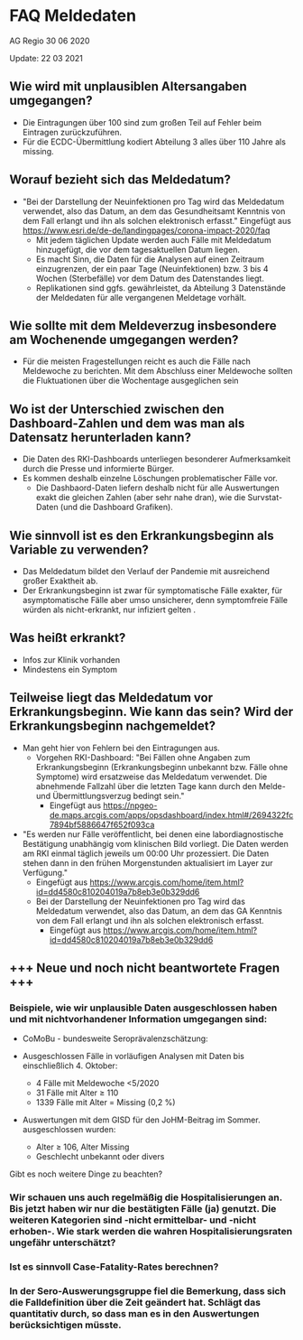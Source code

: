 FAQ Meldedaten 
================
AG Regio
30 06 2020

Update: 22 03 2021

## Wie wird mit unplausiblen Altersangaben umgegangen?
  * Die Eintragungen über 100 sind zum großen Teil auf Fehler beim Eintragen zurückzuführen.
  * Für die ECDC-Übermittlung kodiert Abteilung 3 alles über 110 Jahre als missing.
  	
## Worauf bezieht sich das Meldedatum?
  * "Bei der Darstellung der Neuinfektionen pro Tag wird das Meldedatum verwendet, also das Datum, an dem das Gesundheitsamt Kenntnis von dem Fall erlangt und ihn als solchen elektronisch erfasst." Eingefügt aus <https://www.esri.de/de-de/landingpages/corona-impact-2020/faq> 
	* Mit jedem täglichen Update werden auch Fälle mit Meldedatum hinzugefügt, die vor dem tagesaktuellen Datum liegen. 
	* Es macht Sinn, die Daten für die Analysen auf einen Zeitraum einzugrenzen, der ein paar Tage (Neuinfektionen) bzw. 3 bis 4 Wochen (Sterbefälle) vor dem Datum des Datenstandes liegt.
	* Replikationen sind ggfs. gewährleistet, da Abteilung 3 Datenstände der Meldedaten für alle vergangenen Meldetage vorhält. 

		
## Wie sollte mit dem Meldeverzug insbesondere am Wochenende umgegangen werden?
  * Für die meisten Fragestellungen reicht es auch die Fälle nach Meldewoche zu berichten. 
	Mit dem Abschluss einer Meldewoche sollten die Fluktuationen über die Wochentage ausgeglichen sein
	
## Wo ist der Unterschied zwischen den Dashboard-Zahlen und dem was man als Datensatz herunterladen kann?
  * Die Daten des RKI-Dashboards unterliegen besonderer Aufmerksamkeit durch die Presse und informierte Bürger. 
  * Es kommen deshalb einzelne Löschungen problematischer Fälle vor.
	* Die Dashbaord-Daten liefern deshalb nicht für alle Auswertungen exakt die gleichen Zahlen (aber sehr nahe dran), wie die Survstat-Daten (und die Dashboard Grafiken).
	
	
## Wie sinnvoll ist es den Erkrankungsbeginn als Variable zu verwenden?
  * Das Meldedatum bildet den Verlauf der Pandemie mit ausreichend großer Exaktheit ab.
  * Der Erkrankungsbeginn ist zwar für symptomatische Fälle exakter, für asymptomatische Fälle aber umso unsicherer, denn symptomfreie Fälle würden als nicht-erkrankt, nur infiziert gelten .
  
## Was heißt erkrankt?
  * Infos zur Klinik vorhanden
  * Mindestens ein Symptom


## Teilweise liegt das Meldedatum vor Erkrankungsbeginn. Wie kann das sein? Wird der Erkrankungsbeginn nachgemeldet?
  * Man geht hier von Fehlern bei den Eintragungen aus.
	* Vorgehen RKI-Dashboard: "Bei Fällen ohne Angaben zum Erkrankungsbeginn (Erkrankungsbeginn unbekannt bzw. Fälle ohne Symptome) wird ersatzweise das Meldedatum verwendet. Die abnehmende Fallzahl über die letzten Tage kann durch den Melde- und Übermittlungsverzug bedingt sein." 
	  * Eingefügt aus <https://npgeo-de.maps.arcgis.com/apps/opsdashboard/index.html#/2694322fc7894bf5886647f652f093ca> 
  * "Es werden nur Fälle veröffentlicht, bei denen eine labordiagnostische Bestätigung unabhängig vom klinischen Bild vorliegt. Die Daten werden am RKI einmal täglich jeweils um 00:00 Uhr prozessiert. Die Daten stehen dann in den frühen Morgenstunden aktualisiert im Layer zur Verfügung."
	  * Eingefügt aus <https://www.arcgis.com/home/item.html?id=dd4580c810204019a7b8eb3e0b329dd6> 
	* Bei der Darstellung der Neuinfektionen pro Tag wird das Meldedatum verwendet, also das Datum, an dem das GA Kenntnis von dem Fall erlangt und ihn als solchen elektronisch erfasst.
		* Eingefügt aus <https://www.arcgis.com/home/item.html?id=dd4580c810204019a7b8eb3e0b329dd6> 



## +++ Neue und noch nicht beantwortete Fragen +++

### Beispiele, wie wir unplausible Daten ausgeschlossen haben und mit nichtvorhandener Information umgegangen sind:
  * CoMoBu - bundesweite Seroprävalenzschätzung:
  * Ausgeschlossen Fälle in vorläufigen Analysen mit Daten bis einschließlich 4. Oktober:
    * 4 Fälle mit Meldewoche <5/2020
    * 31 Fälle mit Alter ≥ 110
    *	1339 Fälle mit Alter = Missing (0,2 %)
    
  * Auswertungen mit dem GISD für den JoHM-Beitrag im Sommer. ausgeschlossen wurden:
    * Alter ≥ 106, Alter Missing 
    *	Geschlecht unbekannt oder divers 
    
  Gibt es noch weitere Dinge zu beachten?

### Wir schauen uns auch regelmäßig die Hospitalisierungen an. Bis jetzt haben wir nur die bestätigten Fälle (ja) genutzt. Die weiteren Kategorien sind -nicht ermittelbar- und -nicht erhoben-. Wie stark werden die wahren Hospitalisierungsraten ungefähr unterschätzt?

### Ist es sinnvoll Case-Fatality-Rates berechnen?

### In der Sero-Auswerungsgruppe fiel die Bemerkung, dass sich die Falldefinition über die Zeit geändert hat. Schlägt das quantitativ durch, so dass man es in den Auswertungen berücksichtigen müsste.
  




